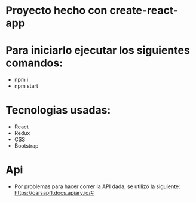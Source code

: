 # Proyecto hecho con create-react-app

# Para iniciarlo ejecutar los siguientes comandos:

- npm i
- npm start

# Tecnologias usadas:

- React
- Redux
- CSS
- Bootstrap

# Api
- Por problemas para hacer correr la API dada, se utilizó la siguiente: https://carsapi1.docs.apiary.io/#
